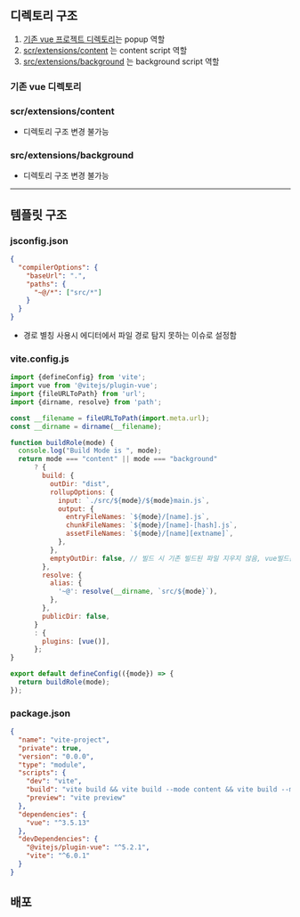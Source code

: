 ## 디렉토리 구조

1. <u>기존 vue 프로젝트 디렉토리</u>는 popup 역할
2. <u>scr/extensions/content</u> 는 content script 역할
3. <u>src/extensions/background</u> 는 background script 역할

### 기존 vue 디렉토리

### scr/extensions/content

* 디렉토리 구조 변경 불가능

### src/extensions/background

* 디렉토리 구조 변경 불가능

---

## 템플릿 구조
### jsconfig.json 
```json
{
  "compilerOptions": {
    "baseUrl": ".",
    "paths": {
      "~@/*": ["src/*"]
    }
  }
}
```
* 경로 별칭 사용시 에디터에서 파일 경로 탐지 못하는 이슈로 설정함

### vite.config.js

```javascript
import {defineConfig} from 'vite';
import vue from '@vitejs/plugin-vue';
import {fileURLToPath} from 'url';
import {dirname, resolve} from 'path';

const __filename = fileURLToPath(import.meta.url);
const __dirname = dirname(__filename);

function buildRole(mode) {
  console.log("Build Mode is ", mode);
  return mode === "content" || mode === "background"
      ? {
        build: {
          outDir: "dist",
          rollupOptions: {
            input: `./src/${mode}/${mode}main.js`,
            output: {
              entryFileNames: `${mode}/[name].js`,
              chunkFileNames: `${mode}/[name]-[hash].js`,
              assetFileNames: `${mode}/[name][extname]`,
            },
          },
          emptyOutDir: false, // 빌드 시 기존 빌드된 파일 지우지 않음, vue빌드는 dist파일을 삭제하고 다시 새롭게 빌드 생성
        },
        resolve: {
          alias: {
            '~@': resolve(__dirname, `src/${mode}`),
          },
        },
        publicDir: false,
      }
      : {
        plugins: [vue()],
      };
}

export default defineConfig(({mode}) => {
  return buildRole(mode);
});

```

### package.json

```json
{
  "name": "vite-project",
  "private": true,
  "version": "0.0.0",
  "type": "module",
  "scripts": {
    "dev": "vite",
    "build": "vite build && vite build --mode content && vite build --mode background",
    "preview": "vite preview"
  },
  "dependencies": {
    "vue": "^3.5.13"
  },
  "devDependencies": {
    "@vitejs/plugin-vue": "^5.2.1",
    "vite": "^6.0.1"
  }
}

```

## 배포
